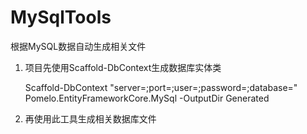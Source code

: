 # MySqlTools
根据MySQL数据自动生成相关文件

1. 项目先使用Scaffold-DbContext生成数据库实体类

   Scaffold-DbContext "server=;port=;user=;password=;database=" Pomelo.EntityFrameworkCore.MySql -OutputDir Generated
3. 再使用此工具生成相关数据库文件
